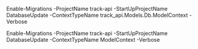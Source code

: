 ﻿Enable-Migrations -ProjectName track-api -StartUpProjectName DatabaseUpdate -ContextTypeName track_api.Models.Db.ModelContext -Verbose


Enable-Migrations -ProjectName track-api -StartUpProjectName DatabaseUpdate -ContextTypeName ModelContext -Verbose